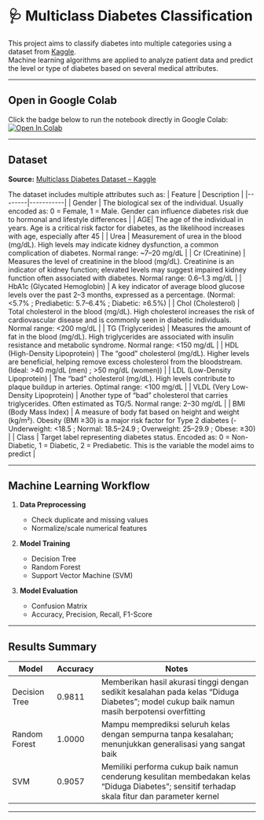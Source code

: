 # 🩺 Multiclass Diabetes Classification
This project aims to classify diabetes into multiple categories using a dataset from [Kaggle](https://www.kaggle.com/datasets/yasserhessein/multiclass-diabetes-dataset).  
Machine learning algorithms are applied to analyze patient data and predict the level or type of diabetes based on several medical attributes.

---

## Open in Google Colab
Click the badge below to run the notebook directly in Google Colab:
[![Open In Colab](https://colab.research.google.com/assets/colab-badge.svg)](https://colab.research.google.com/github/malonasntr/machine-learning-diabetes/blob/0d5bcbd4fc725d1fa9c9d6b248e9586f20d8e87f/machine_learning.ipynb)

---

## Dataset
**Source:** [Multiclass Diabetes Dataset – Kaggle](https://www.kaggle.com/datasets/yasserhessein/multiclass-diabetes-dataset)

The dataset includes multiple attributes such as:
| Feature | Description |
|--------|-----------|
| Gender | The biological sex of the individual. Usually encoded as: 0 = Female, 1 = Male. Gender can influence diabetes risk due to hormonal and lifestyle differences |
| AGE| The age of the individual in years. Age is a critical risk factor for diabetes, as the likelihood increases with age, especially after 45 |
| Urea | Measurement of urea in the blood (mg/dL). High levels may indicate kidney dysfunction, a common complication of diabetes. Normal range: ~7–20 mg/dL |
| Cr (Creatinine) | Measures the level of creatinine in the blood (mg/dL). Creatinine is an indicator of kidney function; elevated levels may suggest impaired kidney function often associated with diabetes. Normal range: 0.6–1.3 mg/dL |
| HbA1c (Glycated Hemoglobin) | A key indicator of average blood glucose levels over the past 2–3 months, expressed as a percentage. (Normal: <5.7% ; Prediabetic: 5.7–6.4% ; Diabetic: ≥6.5%) |
| Chol (Cholesterol) | Total cholesterol in the blood (mg/dL). High cholesterol increases the risk of cardiovascular disease and is commonly seen in diabetic individuals. Normal range: <200 mg/dL |
| TG (Triglycerides) | Measures the amount of fat in the blood (mg/dL). High triglycerides are associated with insulin resistance and metabolic syndrome. 
Normal range: <150 mg/dL |
| HDL (High-Density Lipoprotein) | The “good” cholesterol (mg/dL). Higher levels are beneficial, helping remove excess cholesterol from the bloodstream. (Ideal: >40 mg/dL (men) ; >50 mg/dL (women)) |
| LDL (Low-Density Lipoprotein) | The “bad” cholesterol (mg/dL). High levels contribute to plaque buildup in arteries. Optimal range: <100 mg/dL |
| VLDL (Very Low-Density Lipoprotein) | Another type of “bad” cholesterol that carries triglycerides. Often estimated as TG/5. Normal range: 2–30 mg/dL |
| BMI (Body Mass Index) | A measure of body fat based on height and weight (kg/m²). Obesity (BMI ≥30) is a major risk factor for Type 2 diabetes (- Underweight: <18.5 ; Normal: 18.5–24.9 ; Overweight: 25–29.9 ; Obese: ≥30) |
| Class | Target label representing diabetes status. Encoded as: 0 = Non-Diabetic, 1 = Diabetic, 2 = Prediabetic. This is the variable the model aims to predict |

---

## Machine Learning Workflow
1. **Data Preprocessing**
   - Check duplicate and missing values 
   - Normalize/scale numerical features  

2. **Model Training**
   - Decision Tree  
   - Random Forest  
   - Support Vector Machine (SVM)  

3. **Model Evaluation**
   - Confusion Matrix  
   - Accuracy, Precision, Recall, F1-Score  

---

## Results Summary

| Model | Accuracy | Notes |
|--------|-----------|--------|
| Decision Tree | 0.9811 | Memberikan hasil akurasi tinggi dengan sedikit kesalahan pada kelas “Diduga Diabetes”; model cukup baik namun masih berpotensi overfitting |
| Random Forest | 1.0000 | Mampu memprediksi seluruh kelas dengan sempurna tanpa kesalahan; menunjukkan generalisasi yang sangat baik |
| SVM | 0.9057 | Memiliki performa cukup baik namun cenderung kesulitan membedakan kelas “Diduga Diabetes”; sensitif terhadap skala fitur dan parameter kernel |

---
